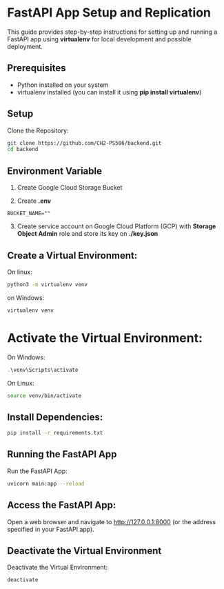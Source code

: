 # FastAPI App Setup and Replication

This guide provides step-by-step instructions for setting up and running a FastAPI app using **virtualenv** for local development and possible deployment.

## Prerequisites

- Python installed on your system
- virtualenv installed (you can install it using **pip install virtualenv**)

## Setup

Clone the Repository:

```bash
git clone https://github.com/CH2-PS586/backend.git
cd backend
```

## Environment Variable

1. Create Google Cloud Storage Bucket

2. Create **.env**

```env
BUCKET_NAME=""
```

3. Create service account on Google Cloud Platform (GCP) with **Storage Object Admin** role and store its key on **./key.json**

## Create a Virtual Environment:

On linux:

```bash
python3 -m virtualenv venv
```

on Windows:

```powershell
virtualenv venv
```

# Activate the Virtual Environment:

On Windows:

```powershell
.\venv\Scripts\activate
```


On Linux:

```bash
source venv/bin/activate
```


## Install Dependencies:

```bash
pip install -r requirements.txt
```

## Running the FastAPI App

Run the FastAPI App:

```bash
uvicorn main:app --reload
```

## Access the FastAPI App:

Open a web browser and navigate to http://127.0.0.1:8000 (or the address specified in your FastAPI app).

## Deactivate the Virtual Environment

Deactivate the Virtual Environment:

```bash
deactivate
```